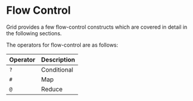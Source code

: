 # Flow Control

Grid provides a few flow-control constructs which are covered in detail in the following sections.

The operators for flow-control are as follows:

| Operator | Description |
|----------|-------------|
| `?` | Conditional |
| `#` | Map |
| `@` | Reduce |
